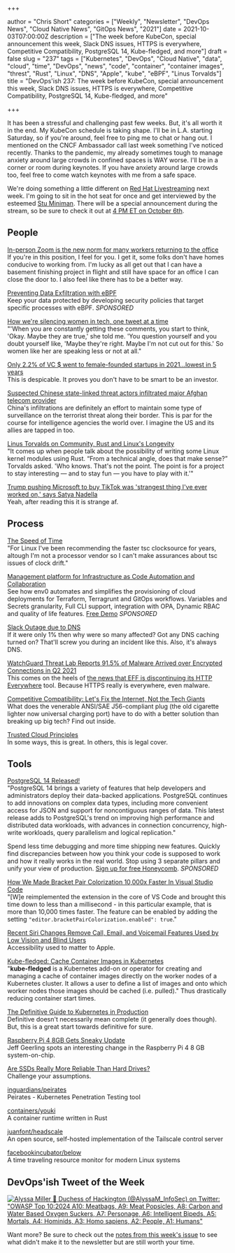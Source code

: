 +++

author = "Chris Short"
categories = ["Weekly", "Newsletter", "DevOps News", "Cloud Native News", "GitOps News", "2021"]
date = 2021-10-03T07:00:00Z
description = ["The week before KubeCon, special announcement this week, Slack DNS issues, HTTPS is everywhere, Competitive Compatibility, PostgreSQL 14, Kube-fledged, and more"]
draft = false
slug = "237"
tags = ["Kubernetes", "DevOps", "Cloud Native", "data", "cloud", "time", "DevOps", "news", "code", "container", "container images", "threst", "Rust", "Linux", "DNS", "Apple", "kube", "eBPF", "Linus Torvalds"]
title = "DevOps'ish 237: The week before KubeCon, special announcement this week, Slack DNS issues, HTTPS is everywhere, Competitive Compatibility, PostgreSQL 14, Kube-fledged, and more"

+++

It has been a stressful and challenging past few weeks. But, it's all worth it in the end. My KubeCon schedule is taking shape. I'll be in L.A. starting Saturday, so if you're around, feel free to ping me to chat or hang out. I mentioned on the CNCF Ambassador call last week something I've noticed recently. Thanks to the pandemic, my already sometimes tough to manage anxiety around large crowds in confined spaces is WAY worse. I'll be in a corner or room during keynotes. If you have anxiety around large crowds too, feel free to come watch keynotes with me from a safe space.

We're doing something a little different on [Red Hat Livestreaming](https://red.ht/livestreaming) next week. I'm going to sit in the hot seat for once and get interviewed by the esteemed [Stu Miniman](https://twitter.com/stu). There will be a special announcement during the stream, so be sure to check it out at [4 PM ET on October 6th](https://youtu.be/VLoeHoL0HdE?utm_source=newsletter&utm_medium=237&utm_campaign=devopsish).

## People

[In-person Zoom is the new norm for many workers returning to the office](https://www.washingtonpost.com/technology/2021/09/27/return-to-work-in-person-hybrid/)  
If you're in this position, I feel for you. I get it, some folks don't have homes conducive to working from. I'm lucky as all get out that I can have a basement finishing project in flight and still have space for an office I can close the door to. I also feel like there has to be a better way.

[Preventing Data Exfiltration with eBPF](https://goteleport.com/blog/preventing-data-exfiltration-with-ebpf/?utm_campaign=eg&utm_medium=partner&utm_source=devopsish)  
Keep your data protected by developing security policies that target specific processes with eBPF. *SPONSORED*

[How we're silencing women in tech, one tweet at a time](https://www.techrepublic.com/article/how-were-silencing-women-in-tech-one-tweet-at-a-time/)  
"'When you are constantly getting these comments, you start to think, 'Okay. Maybe they are true,' she told me. 'You question yourself and you doubt yourself like, 'Maybe they're right. Maybe I'm not cut out for this.' So women like her are speaking less or not at all."

[Only 2.2% of VC $ went to female-founded startups in 2021...lowest in 5 years](https://twitter.com/jayleejanet/status/1443317135648854020)  
This is despicable. It proves you don't have to be smart to be an investor.

[Suspected Chinese state-linked threat actors infiltrated major Afghan telecom provider](https://therecord.media/suspected-chinese-state-linked-threat-actors-infiltrated-major-afghan-telecom-provider/)  
China's infiltrations are definitely an effort to maintain some type of surveillance on the terrorist threat along their border. This is par for the course for intelligence agencies the world over. I imagine the US and its allies are tapped in too.

[Linus Torvalds on Community, Rust and Linux's Longevity](https://thenewstack.io/linus-torvalds-on-community-rust-and-linuxs-longevity/)  
"It comes up when people talk about the possibility of writing some Linux kernel modules using Rust. “From a technical angle, does that make sense?” Torvalds asked. 'Who knows. That's not the point. The point is for a project to stay interesting — and to stay fun — you have to play with it.'"

[Trump pushing Microsoft to buy TikTok was 'strangest thing I've ever worked on,' says Satya Nadella](https://www.theverge.com/2021/9/27/22697565/microsoft-ceo-satya-nadella-tiktok-acquisition-drama-strangest-thing)  
Yeah, after reading this it is strange af.

## Process

[The Speed of Time](https://www.brendangregg.com/blog/2021-09-26/the-speed-of-time.html)  
"For Linux I've been recommending the faster tsc clocksource for years, altough I'm not a processor vendor so I can't make assurances about tsc issues of clock drift."

[Management platform for Infrastructure as Code Automation and Collaboration](https://app.env0.com/login?utm_campaign=devopsish&utm_source=nativeads&utm_medium=newsletter)  
See how env0 automates and simplifies the provisioning of cloud deployments for Terraform, Terragrunt and GitOps workflows. Variables and Secrets granularity, Full CLI support, integration with OPA, Dynamic RBAC and quality of life features. [Free Demo](https://app.env0.com/login?utm_campaign=devopsish&utm_source=nativeads&utm_medium=newsletter) *SPONSORED*

[Slack Outage due to DNS](https://status.slack.com/2021-09-30)  
If it were only 1% then why were so many affected? Got any DNS caching turned on? That'll screw you during an incident like this. Also, it's always DNS.

[WatchGuard Threat Lab Reports 91.5% of Malware Arrived over Encrypted Connections in Q2 2021](https://www.watchguard.com/wgrd-news/press-releases/watchguard-threat-lab-reports-915-malware-arrived-over-encrypted)  
This comes on the heels of [the news that EFF is discontinuing its HTTP Everywhere](https://www.eff.org/deeplinks/2021/09/https-actually-everywhere) tool. Because HTTPS really is everywhere, even malware.

[Competitive Compatibility: Let's Fix the Internet, Not the Tech Giants](https://cacm.acm.org/magazines/2021/10/255710-competitive-compatibility/fulltext)  
What does the venerable ANSI/SAE J56-compliant plug (the old cigarette lighter now universal charging port) have to do with a better solution than breaking up big tech? Find out inside.

[Trusted Cloud Principles](https://trustedcloudprinciples.com/principles/)  
In some ways, this is great. In others, this is legal cover.

## Tools

[PostgreSQL 14 Released!](https://www.postgresql.org/about/news/postgresql-14-released-2318/)  
"PostgreSQL 14 brings a variety of features that help developers and administrators deploy their data-backed applications. PostgreSQL continues to add innovations on complex data types, including more convenient access for JSON and support for noncontiguous ranges of data. This latest release adds to PostgreSQL's trend on improving high performance and distributed data workloads, with advances in connection concurrency, high-write workloads, query parallelism and logical replication."

Spend less time debugging and more time shipping new features. Quickly find discrepancies between how you think your code is supposed to work and how it really works in the real world. Stop using 3 separate pillars and unify your view of production. [Sign up for free Honeycomb](https://ui.honeycomb.io/signup/?&utm_source=devopsish&utm_medium=newsletter&utm_campaign=ad&utm_content=product-signup). *SPONSORED*

[How We Made Bracket Pair Colorization 10,000x Faster In Visual Studio Code](https://code.visualstudio.com/blogs/2021/09/29/bracket-pair-colorization)  
"[W]e reimplemented the extension in the core of VS Code and brought this time down to less than a millisecond - in this particular example, that is more than 10,000 times faster. The feature can be enabled by adding the setting `"editor.bracketPairColorization.enabled": true`."

[Recent Siri Changes Remove Call, Email, and Voicemail Features Used by Low Vision and Blind Users](https://www.macrumors.com/2021/09/29/siri-changes-features-removed/)  
Accessibility used to matter to Apple.

[Kube-fledged: Cache Container Images in Kubernetes](https://itnext.io/kube-fledged-cache-container-images-in-kubernetes-7880a00bab91)  
"**kube-fledged** is a Kubernetes add-on or operator for creating and managing a cache of container images directly on the worker nodes of a Kubernetes cluster. It allows a user to define a list of images and onto which worker nodes those images should be cached (i.e. pulled)." Thus drastically reducing container start times.

[The Definitive Guide to Kubernetes in Production](https://www.weave.works/blog/the-definitive-guide-to-kubernetes-in-production)  
Definitive doesn't necessarily mean complete (it generally does though). But, this is a great start towards definitive for sure.

[Raspberry Pi 4 8GB Gets Sneaky Update](https://www.tomshardware.com/news/pi-4-gets-updated-soc)  
Jeff Geerling spots an interesting change in the Raspberry Pi 4 8 GB system-on-chip.

[Are SSDs Really More Reliable Than Hard Drives?](https://www.backblaze.com/blog/are-ssds-really-more-reliable-than-hard-drives/)  
Challenge your assumptions.

[inguardians/peirates](https://github.com/inguardians/peirates)  
Peirates - Kubernetes Penetration Testing tool

[containers/youki](https://github.com/containers/youki)  
A container runtime written in Rust

[juanfont/headscale](https://github.com/juanfont/headscale)  
An open source, self-hosted implementation of the Tailscale control server

[facebookincubator/below](https://github.com/facebookincubator/below)  
A time traveling resource monitor for modern Linux systems

## DevOps'ish Tweet of the Week

[![Alyssa Miller 👑 Duchess of Hackington (@AlyssaM_InfoSec) on Twitter: "OWASP Top 10:2024 A10: Meatbags, A9: Meat Popsicles, A8: Carbon and Water Based Oxygen Suckers, A7: Personage, A6: Intelligent Bipeds, A5: Mortals, A4: Hominids, A3: Homo sapiens, A2: People, A1: Humans"](/images/237-devopsish-tweet-of-the-week.png)](https://twitter.com/AlyssaM_InfoSec/status/1442566442755440644)

Want more? Be sure to check out the [notes from this week's issue](https://devopsish.com/237/notes/) to see what didn't make it to the newsletter but are still worth your time.
